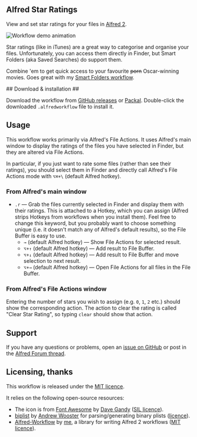 ## Alfred Star Ratings ##

View and set star ratings for your files in [Alfred 2][alfredapp].

![Workflow demo animation][demo]

Star ratings (like in iTunes) are a great way to categorise and organise your files. Unfortunately, you can access them directly in Finder, but Smart Folders (aka Saved Searches) do support them.

Combine 'em to get quick access to your favourite ~~porn~~ Oscar-winning movies. Goes great with my [Smart Folders workflow][smartfolders].


## Download & installation ##

Download the workflow from [GitHub releases][gh-releases] or [Packal][packal]. Double-click the downloaded `.alfredworkflow` file to install it.


## Usage ##

This workflow works primarily via Alfred's File Actions. It uses Alfred's main window to display the ratings of the files you have selected in Finder, but they are altered via File Actions.

In particular, if you just want to rate some files (rather than see their ratings), you should select them in Finder and directly call Alfred's File Actions mode with `⌥⌘+\` (default Alfred hotkey).


### From Alfred's main window ###

- `.r` — Grab the files currently selected in Finder and display them with their ratings. This is attached to a Hotkey, which you can assign (Alfred strips Hotkeys from workflows when you install them). Feel free to change this keyword, but you probably want to choose something unique (i.e. it doesn't match any of Alfred's default results), so the File Buffer is easy to use.
    - `→` (default Alfred hotkey) — Show File Actions for selected result.
    - `⌥+↑` (default Alfred hotkey) — Add result to File Buffer.
    - `⌥+↓` (default Alfred hotkey) — Add result to File Buffer and move selection to next result.
    - `⌥+→` (default Alfred hotkey) — Open File Actions for all files in the File Buffer.


### From Alfred's File Actions window ###

Entering the number of stars you wish to assign (e.g. `0`, `1`, `2` etc.) should show the corresponding action. The action to clear the rating is called "Clear Star Rating", so typing `clear` should show that action.


## Support ##

If you have any questions or problems, open an [issue on GitHub][gh-issues] or post in the [Alfred Forum thread][alfredforum].


## Licensing, thanks ##

This workflow is released under the [MIT licence][licence].

It relies on the following open-source resources:

- The icon is from [Font Awesome][awesome] by [Dave Gandy][gandy] ([SIL licence][sil]).
- [biplist][biplist] by [Andrew Wooster][wooster] for parsing/generating binary plists ([licence][bl-licence]).
- [Alfred-Workflow][aw] by [me][deanishe], a library for writing Alfred 2 workflows ([MIT licence][mit]).


[alfredapp]: https://www.alfredapp.com
[alfredforum]: http://www.alfredforum.com/topic/8132-star-ratings-rate-your-files-like-in-itunes/
[aw]: http://www.deanishe.net/alfred-workflow/
[awesome]: http://fortawesome.github.io/Font-Awesome/icons/
[biplist]: https://bitbucket.org/wooster/biplist
[bl-licence]: src/BIPLIST-LICENCE.txt
[deanishe]: https://twitter.com/deanishe
[demo]: https://raw.githubusercontent.com/deanishe/alfred-star-ratings/master/demo.gif "Animated demo of Alfred Star Ratings"
[gandy]: https://twitter.com/davegandy
[gh-issues]: https://github.com/deanishe/alfred-star-ratings/issues
[gh-releases]: https://github.com/deanishe/alfred-star-ratings/releases/latest
[licence]: src/LICENCE.txt
[mit]: http://opensource.org/licenses/mit-license.html
[packal]: http://www.packal.org/workflow/star-ratings
[sil]: http://scripts.sil.org/OFL
[smartfolders]: https://github.com/deanishe/alfred-smartfolders
[wooster]: http://andrewwooster.com/
